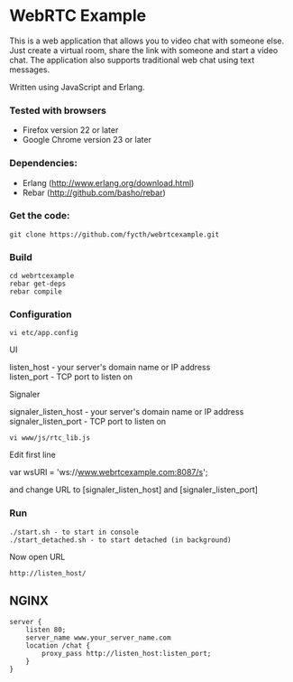 WebRTC Example
=============

This is a web application that allows you to video chat with someone else.
Just create a virtual room, share the link with someone and start a video chat.
The application also supports traditional web chat using text messages.

Written using JavaScript and Erlang.

### Tested with browsers

  - Firefox version 22 or later
  - Google Chrome version 23 or later

### Dependencies:

  - Erlang (http://www.erlang.org/download.html) 
  - Rebar (http://github.com/basho/rebar)

### Get the code:

    git clone https://github.com/fycth/webrtcexample.git

### Build

    cd webrtcexample 
    rebar get-deps 
    rebar compile

### Configuration

    vi etc/app.config

UI  

  listen_host - your server's domain name or IP address  
  listen_port - TCP port to listen on

Signaler  

  signaler_listen_host - your server's domain name or IP address  
  signaler_listen_port - TCP port to listen on

    vi www/js/rtc_lib.js

  Edit first line  

  var wsURI = 'ws://www.webrtcexample.com:8087/s';

  and change URL to [signaler_listen_host] and [signaler_listen_port]

### Run

    ./start.sh - to start in console 
    ./start_detached.sh - to start detached (in background)

Now open URL

    http://listen_host/

NGINX
---

    server {  
        listen 80;  
        server_name www.your_server_name.com  
        location /chat {  
            proxy_pass http://listen_host:listen_port;  
        }  
    }  



